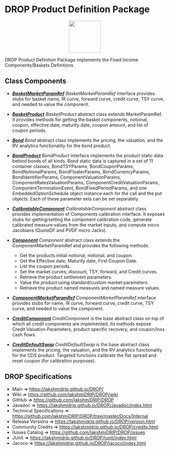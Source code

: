 # DROP Product Definition Package

<p align="center"><img src="https://github.com/lakshmiDRIP/DROP/blob/master/DRIP_Logo.gif?raw=true" width="100"></p>

DROP Product Definition Package implements the Fixed Income Components/Baskets Definitions.


## Class Components

 * [***BasketMarketParamRef***](https://github.com/lakshmiDRIP/DROP/tree/master/src/main/java/org/drip/product/definition/BasketMarketParamRef.java)
 <i>BasketMarketParamRef</i> interface provides stubs for basket name, IR curve, forward curve, credit curve,
 TSY curve, and needed to value the component.

 * [***BasketProduct***](https://github.com/lakshmiDRIP/DROP/tree/master/src/main/java/org/drip/product/definition/BasketProduct.java)
 <i>BasketProduct</i> abstract class extends MarketParamRef. It provides methods for getting the basket
 components, notional, coupon, effective date, maturity date, coupon amount, and list of coupon periods.

 * [***Bond***](https://github.com/lakshmiDRIP/DROP/tree/master/src/main/java/org/drip/product/definition/Bond.java)
 <i>Bond</i> abstract class implements the pricing, the valuation, and the RV analytics functionality for the
 bond product.

 * [***BondProduct***](https://github.com/lakshmiDRIP/DROP/tree/master/src/main/java/org/drip/product/definition/BondProduct.java)
 <i>BondProduct</i> interface implements the product static data behind bonds of all kinds. Bond static data
 is captured in a set of 11 container classes; BondTSYParams, BondCouponParams, BondNotionalParams,
 BondFloaterParams, BondCurrencyParams, BondIdentifierParams, ComponentValuationParams,
 ComponentRatesValuationParams, ComponentCreditValuationParams, ComponentTerminationEvent,
 BondFixedPeriodParams, and one EmbeddedOptionSchedule object instance each for the call and the put objects.
 Each of these parameter sets can be set separately.

 * [***CalibratableComponent***](https://github.com/lakshmiDRIP/DROP/tree/master/src/main/java/org/drip/product/definition/CalibratableComponent.java)
 <i>CalibratableComponent</i> abstract class provides implementation of Components calibration interface. It
 exposes stubs for getting/setting the component calibration code, generate calibrated measure values from
 the market inputs, and compute micro Jacobians (QuoteDF and PVDF micro Jacks).

 * [***Component***](https://github.com/lakshmiDRIP/DROP/tree/master/src/main/java/org/drip/product/definition/Component.java)
 <i>Component</i> abstract class extends the ComponentMarketParamRef and provides the following methods.
 	* Get the products initial notional, notional, and coupon.
 	* Get the Effective date, Maturity date, First Coupon Date.
 	* List the coupon periods.
 	* Set the market curves; discount, TSY, forward, and Credit curves.
 	* Retrieve the product settlement parameters.
 	* Value the product using standard/custom market parameters.
 	* Retrieve the product named measures and named measure values.

 * [***ComponentMarketParamRef***](https://github.com/lakshmiDRIP/DROP/tree/master/src/main/java/org/drip/product/definition/ComponentMarketParamRef.java)
 <i>ComponentMarketParamRef</i> interface provides stubs for name, IR curve, forward curve, credit curve, TSY
 curve, and needed to value the component.

 * [***CreditComponent***](https://github.com/lakshmiDRIP/DROP/tree/master/src/main/java/org/drip/product/definition/CreditComponent.java)
 <i>CreditComponent</i> is the base abstract class on top of which all credit components are implemented. Its
 methods expose Credit Valuation Parameters, product specific recovery, and coupon/loss cash flows.

 * [***CreditDefaultSwap***](https://github.com/lakshmiDRIP/DROP/tree/master/src/main/java/org/drip/product/definition/CreditDefaultSwap.java)
 <i>CreditDefaultSwap</i> is the base abstract class implements the pricing, the valuation, and the RV
 analytics functionality for the CDS product. Targeted functions calibrate the flat spread and reset coupon
 (for calibration purposes).


## DROP Specifications

 * Main                     => https://lakshmidrip.github.io/DROP/
 * Wiki                     => https://github.com/lakshmiDRIP/DROP/wiki
 * GitHub                   => https://github.com/lakshmiDRIP/DROP
 * Javadoc                  => https://lakshmidrip.github.io/DROP/Javadoc/index.html
 * Technical Specifications => https://github.com/lakshmiDRIP/DROP/tree/master/Docs/Internal
 * Release Versions         => https://lakshmidrip.github.io/DROP/version.html
 * Community Credits        => https://lakshmidrip.github.io/DROP/credits.html
 * Issues Catalog           => https://github.com/lakshmiDRIP/DROP/issues
 * JUnit                    => https://lakshmidrip.github.io/DROP/junit/index.html
 * Jacoco                   => https://lakshmidrip.github.io/DROP/jacoco/index.html
